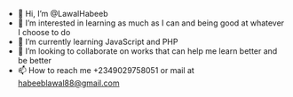 - 👋 Hi, I’m @LawalHabeeb
- 👀 I’m interested in learning as much as I can and being good at whatever I choose to do
- 🌱 I’m currently learning JavaScript and PHP
- 💞️ I’m looking to collaborate on works that can help me learn better and be better
- 📫 How to reach me +2349029758051 or mail at habeeblawal88@gmail.com

<!---
LawalHabeeb/LawalHabeeb is a ✨ special ✨ repository because its `README.md` (this file) appears on your GitHub profile.
You can click the Preview link to take a look at your changes.
--->
